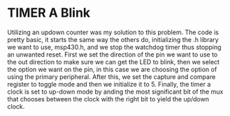 # TIMER A Blink
Utilizing an updown counter was my solution to this problem. The code is pretty basic, it starts the same way the others do, initializing the .h library we want to use, msp430.h, and we stop the watchdog timer thus stopping an unwanted reset. First we set the direction of the pin we want to use to the out direction to make sure we can get the LED to blink, then we select the option we want on the pin, in this case we are choosing the option of using the primary peripheral. After this, we set the capture and compare register to toggle mode and then we initialize it to 5. Finally, the timer a clock is set to up-down mode by anding the most significant bit of the mux that chooses between the clock with the right bit to yield the up/down clock.
